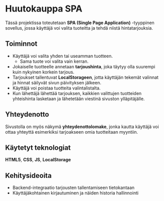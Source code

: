 # Huutokauppa SPA

Tässä projektissa toteutetaan **SPA (Single Page Application)** -tyyppinen sovellus, jossa käyttäjä voi valita tuoteitta ja tehdä niistä hintatarjouksia.

## Toiminnot

- Käyttäjä voi valita yhden tai useamman tuotteen.
    - Sama tuote voi valita vain kerran.
- Jokaiselle tuotteelle annetaan **tarjoushinta**, joka täytyy olla suurempi kuin nykyinen korkein tarjous.
- Tarjoukset tallentuvat **LocalStorageen**, jotta käyttäjän tekemät valinnat ja hinnat säilyvät sivun päivityksen jälkeen.
- Käyttäjä voi poistaa tuotteita valintalistalta.
- Kun lähettäjä lähettää tarjouksen, kaikkien valittujen tuotteiden yhteishinta lasketaan ja lähetetään viestinä sivuston ylläpitäjälle.

## Yhteydenotto

Sivustolla on myös näkymä **yhteydenottolomake**, jonka kautta käyttäjä voi ottaa yhteyttä esimerkiksi tarjoakseen omia tuotteitaan myyntiin.

## Käytetyt teknologiat

**HTML5**, **CSS**, **JS**, **LocalStorage**

## Kehitysideoita

- Backend-integraatio tarjousten tallentamiseen tietokantaan
- Käyttäjäkohtainen kirjautuminen ja näiden historia hallinnointi
